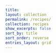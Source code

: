 ```yaml
---
title:
layout: collection
permalink: /recipes/
collection: recipes
show_excerpts: false
sort_by: title
sort_order: reverse
entries_layout: grid
---
```

